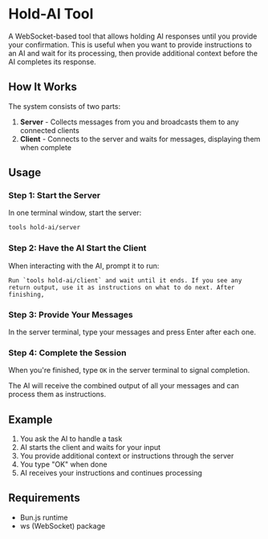 # Hold-AI Tool

A WebSocket-based tool that allows holding AI responses until you provide your confirmation. This is useful when you want to provide instructions to an AI and wait for its processing, then provide additional context before the AI completes its response.

## How It Works

The system consists of two parts:
1. **Server** - Collects messages from you and broadcasts them to any connected clients
2. **Client** - Connects to the server and waits for messages, displaying them when complete

## Usage

### Step 1: Start the Server
In one terminal window, start the server:
```bash
tools hold-ai/server
```

### Step 2: Have the AI Start the Client
When interacting with the AI, prompt it to run:
```
Run `tools hold-ai/client` and wait until it ends. If you see any return output, use it as instructions on what to do next. After finishing, 
```

### Step 3: Provide Your Messages
In the server terminal, type your messages and press Enter after each one.

### Step 4: Complete the Session
When you're finished, type `OK` in the server terminal to signal completion.

The AI will receive the combined output of all your messages and can process them as instructions.

## Example

1. You ask the AI to handle a task
2. AI starts the client and waits for your input
3. You provide additional context or instructions through the server
4. You type "OK" when done
5. AI receives your instructions and continues processing

## Requirements

- Bun.js runtime
- ws (WebSocket) package 